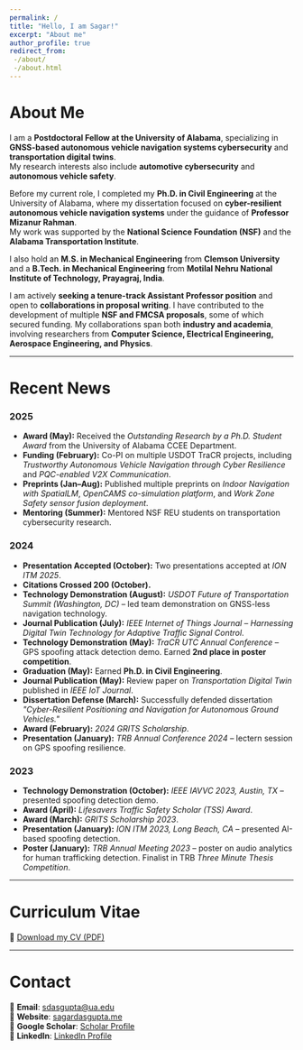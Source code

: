 ```yaml
---
permalink: /
title: "Hello, I am Sagar!"
excerpt: "About me"
author_profile: true
redirect_from:
 -/about/
 -/about.html
---
```


# About Me

I am a **Postdoctoral Fellow at the University of Alabama**, specializing in **GNSS-based autonomous vehicle navigation systems cybersecurity** and **transportation digital twins**.  
My research interests also include **automotive cybersecurity** and **autonomous vehicle safety**.  

Before my current role, I completed my **Ph.D. in Civil Engineering** at the University of Alabama, where my dissertation focused on **cyber-resilient autonomous vehicle navigation systems** under the guidance of **Professor Mizanur Rahman**.  
My work was supported by the **National Science Foundation (NSF)** and the **Alabama Transportation Institute**.  

I also hold an **M.S. in Mechanical Engineering** from **Clemson University** and a **B.Tech. in Mechanical Engineering** from **Motilal Nehru National Institute of Technology, Prayagraj, India**.  

I am actively **seeking a tenure-track Assistant Professor position** and open to **collaborations in proposal writing**. I have contributed to the development of multiple **NSF and FMCSA proposals**, some of which secured funding. My collaborations span both **industry and academia**, involving researchers from **Computer Science, Electrical Engineering, Aerospace Engineering, and Physics**.

---

# Recent News

### 2025
- **Award (May):** Received the *Outstanding Research by a Ph.D. Student Award* from the University of Alabama CCEE Department.  
- **Funding (February):** Co-PI on multiple USDOT TraCR projects, including *Trustworthy Autonomous Vehicle Navigation through Cyber Resilience* and *PQC-enabled V2X Communication*.  
- **Preprints (Jan–Aug):** Published multiple preprints on *Indoor Navigation with SpatialLM*, *OpenCAMS co-simulation platform*, and *Work Zone Safety sensor fusion deployment*.  
- **Mentoring (Summer):** Mentored NSF REU students on transportation cybersecurity research.  

### 2024
- **Presentation Accepted (October):** Two presentations accepted at *ION ITM 2025*.  
- **Citations Crossed 200 (October).**  
- **Technology Demonstration (August):** *USDOT Future of Transportation Summit (Washington, DC)* – led team demonstration on GNSS-less navigation technology.  
- **Journal Publication (July):** *IEEE Internet of Things Journal* – *Harnessing Digital Twin Technology for Adaptive Traffic Signal Control*.  
- **Technology Demonstration (May):** *TraCR UTC Annual Conference* – GPS spoofing attack detection demo. Earned **2nd place in poster competition**.  
- **Graduation (May):** Earned **Ph.D. in Civil Engineering**.  
- **Journal Publication (May):** Review paper on *Transportation Digital Twin* published in *IEEE IoT Journal*.  
- **Dissertation Defense (March):** Successfully defended dissertation *"Cyber-Resilient Positioning and Navigation for Autonomous Ground Vehicles."*  
- **Award (February):** *2024 GRITS Scholarship*.  
- **Presentation (January):** *TRB Annual Conference 2024* – lectern session on GPS spoofing resilience.  

### 2023
- **Technology Demonstration (October):** *IEEE IAVVC 2023, Austin, TX* – presented spoofing detection demo.  
- **Award (April):** *Lifesavers Traffic Safety Scholar (TSS) Award*.  
- **Award (March):** *GRITS Scholarship 2023*.  
- **Presentation (January):** *ION ITM 2023, Long Beach, CA* – presented AI-based spoofing detection.  
- **Poster (January):** *TRB Annual Meeting 2023* – poster on audio analytics for human trafficking detection. Finalist in TRB *Three Minute Thesis Competition*.  

---

# Curriculum Vitae

📄 [Download my CV (PDF)](/files/CV_Dasgupta_08212025.pdf)

---

# Contact

📧 **Email**: [sdasgupta@ua.edu](mailto:sdasgupta@ua.edu)  
🔗 **Website**: [sagardasgupta.me](https://www.sagardasgupta.me)  
🔗 **Google Scholar**: [Scholar Profile](https://scholar.google.com/citations?user=rMHBcRYAAAAJ&hl=en)  
🔗 **LinkedIn**: [LinkedIn Profile](https://www.linkedin.com/in/sagar-dasgupta-692567201/)  
